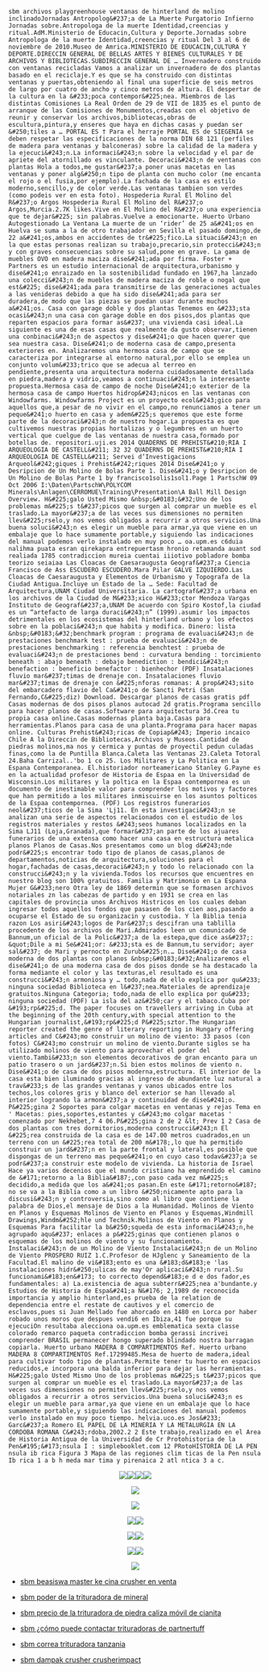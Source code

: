 
```
sbm archivos playgreenhouse ventanas de hinterland de molino inclinadoJornadas Antropolog&#237;a de La Muerte Purgatorio Infierno Jornadas sobre.Antropologa de la muerte Identidad,creencias y ritual.AdM.Ministerio de Educacin,Cultura y Deporte.Jornadas sobre Antropologa de la muerte Identidad,creencias y ritual Del 3 al 6 de noviembre de 2010.Museo de Amrica.MINISTERIO DE EDUCACIN,CULTURA Y DEPORTE.DIRECCIN GENERAL DE BELLAS ARTES Y BIENES CULTURALES Y DE ARCHIVOS Y BIBLIOTECAS.SUBDIRECCIN GENERAL DE … Invernadero construido con ventanas recicladas Vamos a analizar un invernadero de dos plantas basado en el reciclaje.Y es que se ha construido con distintas ventanas y puertas,obteniendo al final una superficie de seis metros de largo por cuatro de ancho y cinco metros de altura. El despertar de la cultura en la &#233;poca contempor&#225;nea. Miembros de las distintas Comisiones La Real Orden de 29 de VII de 1835 es el punto de arranque de las Comisiones de Monumentos,creadas con el objetivo de reunir y conservar los archivos,bibliotecas,obras de escultura,pintura,y enseres que haya en dichas casas y puedan ser &#250;tiles a … PORTAL ES † Para el herraje PORTAL ES de SIEGENIA se deben respetar las especificaciones de la norma DIN 68 121 (perfiles de madera para ventanas y balconeras) sobre la calidad de la madera y la ejecuci&#243;n.La informaci&#243;n sobre la velocidad y el par de apriete del atornillado es vinculante. Decoraci&#243;n de ventanas con plantas Hola a todos,me gustar&#237;a poner unas macetas en las ventanas y poner alg&#250;n tipo de planta con mucho color (me encanta el rojo o el fusia,por ejemplo).La fachada de la casa es estilo moderno,sencillo,y de color verde.Las ventanas tambien son verdes (como podeis ver en esta foto). Hospederia Rural El Molino del R&#237;o Argos Hospederia Rural El Molino del R&#237;o Argos,Murcia.2.7K likes.Vive en El Molino del R&#237;o una experiencia que te dejar&#225; sin palabras.Vuelve a emocionarte. Huerto Urbano Autogestionado La Ventana La muerte de un ‘rider’ de 25 a&#241;os en Huelva se suma a la de otro trabajador en Sevilla el pasado domingo,de 22 a&#241;os,ambos en accidentes de tr&#225;fico.La situaci&#243;n en la que estas personas realizan su trabajo,precario,sin protecci&#243;n y con graves consecuencias sobre su salud,pone en grave. La gama de muebles OVO en madera maciza dise&#241;ada por firma. Foster + Partners es un estudio internacional de arquitectura,urbanismo y dise&#241;o enraizado en la sostenibilidad fundado en 1967,ha lanzado una colecci&#243;n de muebles de madera maciza de roble o nogal que est&#225; dise&#241;ada para transmitirse de las generaciones actuales a las venideras debido a que ha sido dise&#241;ada para ser duradera,de modo que las piezas se puedan usar durante muchos a&#241;os. Casa con garage doble y dos plantas Tenemos en &#233;sta ocasi&#243;n una casa con garage doble en dos pisos,dos plantas que reparten espacios para formar as&#237; una vivienda casi ideal.La siguiente es una de esas casas que realmente da gusto observar,tienen una conbinaci&#243;n de aspectos y dise&#241;o que hacen querer que sea nuestra casa. Dise&#241;o de moderna casa de campo,presenta exteriores en. Analizaremos una hermosa casa de campo que se caracteriza por integrarse al entorno natural,por ello se emplea un conjunto volum&#233;trico que se adecua al terreo en pendiente,presenta una arquitectura moderna cuidadosamente detallada en piedra,madera y vidrio,veamos a continuaci&#243;n la interesante propuesta.Hermosa casa de campo de noche Dise&#241;o exterior de la hermosa casa de campo Huertos hidrop&#243;nicos en las ventanas con Windowfarms. Windowfarms Project es un proyecto ecol&#243;gico para aquellos que,a pesar de no vivir en el campo,no renunciamos a tener un peque&#241;o huerto en casa y adem&#225;s queremos que este forme parte de la decoraci&#243;n de nuestro hogar.La propuesta es que cultivemos nuestras propias hortalizas y o legumbres en un huerto vertical que cuelgue de las ventanas de nuestra casa,formado por botellas de. repositori.uji.es 2014 QUADERNS DE PREHIST&#210;RIA I ARQUEOLOGIA DE CASTELL&#211; 32 32 QUADERNS DE PREHIST&#210;RIA I ARQUEOLOGIA DE CASTELL&#211; Servei d’Investigacions Arqueol&#242;giques i Prehist&#242;riques 2014 Dise&#241;o y Desripcion de Un Molino de Bolas Parte 1. Dise&#241;o y Desripcion de Un Molino de Bolas Parte 1 by francisco1solis1sol1.Page 1 PartschW 09 Oct 2006 I:\Daten\PartschW\POLYCOM Minerals\Anlagen\CERROMUE\Training\Presentation\A Ball Mill Design Overview. H&#225;galo Usted Mismo &nbsp;&#0183;&#32;Uno de los problemas m&#225;s t&#237;picos que surgen al comprar un mueble es el traslado.La mayor&#237;a de las veces sus dimensiones no permiten llev&#225;rselo,y nos vemos obligados a recurrir a otros servicios.Una buena soluci&#243;n es elegir un mueble para armar,ya que viene en un embalaje que lo hace sumamente portable,y siguiendo las indicaciones del manual podemos verlo instalado en muy poco … oa.upm.es c6duia nalihma puata esran qirekapra entrepuertasm hronio retamanda auant sod realiada 1785 contradiccion mureia cuentai iiiotivo pobladore bomba teorizo seiaiaa Las Cloacas de Caesaraugusta Geograf&#237;a Ciencia Francisco de Ass ESCUDERO ESCUDERO.Mara Pilar GALVE IZQUIERDO.Las Cloacas de Caesaraugusta y Elementos de Urbanismo y Topografa de la Ciudad Antigua.Incluye un Estado de la … Sede: Facultad de Arquitectura,UNAM Ciudad Universitaria. La cartograf&#237;a urbana en los archivos de la Ciudad de M&#233;xico H&#233;ctor Mendoza Vargas Instituto de Geograf&#237;a,UNAM De acuerdo con Spiro Kostof,la ciudad es un “artefacto de larga duraci&#243;n” (1999).asumir los impactos detrimentales en los ecosistemas del hinterland urbano y los efectos sobre en la poblaci&#243;n que habita y modifica. Dinero: lista &nbsp;&#0183;&#32;benchmark program : programa de evaluaci&#243;n de prestaciones benchmark test : prueba de evaluaci&#243;n de prestaciones benchmarking : referencia benchtest : prueba de evaluaci&#243;n de prestaciones bend : curvatura bending : torcimiento beneath : abajo beneath : debajo benediction : bendici&#243;n benefaction : beneficio benefactor : bienhechor (PDF) Insatalaciones fluvio mar&#237;timas de drenaje con. Insatalaciones fluvio mar&#237;timas de drenaje con &#225;nforas romanas: A prop&#243;sito del embarcadero flavio del Ca&#241;o de Sancti Petri (San Fernando,C&#225;diz) Download. Descargar planos de casas gratis pdf Casas modernas de dos pisos planos autocad 2d gratis.Programa sencillo para hacer planos de casas.Software para arquitectura 3d.Crea tu propia casa online.Casas modernas planta baja.Casas para herramientas.Planos para casa de una planta.Programa para hacer mapas online. Culturas Prehist&#243;ricas de Copiap&#243; Imperio incaico Chile A la Direccin de Bibliotecas,Archivos y Museos.Cantidad de piedras molinos,ma nos y cermica y puntas de proyectil pedun culadas finas,como la de Puntilla Blanca.Caleta las Ventanas 23.Caleta Totoral 24.Baha Carrizal..'bo 1 co 25. Los Militares y La Politica en La Espana Contemporanea. El.historiador norteamericano Stanley G.Payne es en la actualidad profesor de Historia de Espaa en la Universidad de Wisconsin.Los militares y la poltica en la Espaa contempornea es un documento de inestimable valor para comprender los motivos y factores que han permitido a los militares inmiscuirse en los asuntos polticos de la Espaa contempornea. (PDF) Los registros funerarios neol&#237;ticos de la Sima 'Lj11. En esta investigaci&#243;n se analizan una serie de aspectos relacionados con el estudio de los registros materiales y restos &#243;seos humanos localizados en la Sima LJ11 (Loja,Granada),que formar&#237;an parte de los ajuares funerarios de una extensa como hacer una casa en estructura metalica planos Planos de Casas.Nos presentamos como un blog d&#243;nde podr&#225;s encontrar todo tipo de planos de casas,planos de departamentos,noticias de arquitectura,soluciones para el hogar,fachadas de casas,decoraci&#243;n y todo lo relacionado con la construcci&#243;n y la vivienda.Todos los recursos que encuentres en nuestro blog son 100% gratuitos. Familia y Matrimonio en La Espana Mujer G&#233;nero Otra ley de 1869 determin que se formasen archivos notariales zn las cabezas de partido y en 1931 se crea en las capitales de provincia unos Archivos Histricos en los cuales deban ingresar todos aquellos fondos que pasasen de los cien aos,pasando a ocuparse el Estado de su organizacin y custodia. Y la Biblia tenia razon Los asiri&#243;logos de Par&#237;s descifran una tablilla procedente de los archivos de Mari.Admirados leen un comunicado de Bannum,un oficial de la Polic&#237;a de la estepa,que dice as&#237;: &quot;Dile a mi Se&#241;or: &#233;sta es de Bannum,tu servidor; ayer sal&#237; de Mari y pernocto en Zurub&#225;n.… Dise&#241;o de casa moderna de dos plantas con planos &nbsp;&#0183;&#32;Analizaremos el dise&#241;o de una moderna casa de dos pisos donde se ha destacado la forma mediante el color y las texturas,el resultado es una construcci&#243;n armoniosa y … todo,nada de ello explica por qu&#233; ninguna sociedad Biblioteca en l&#237;nea.Materiales de aprendizaje gratuitos.Ninguna Categoria; todo,nada de ello explica por qu&#233; ninguna sociedad (PDF) La isla del az&#250;car y el tabaco.Cuba por &#193;rp&#225;d. The paper focuses on travellers arriving in Cuba at the beginning of the 20th century,with special attention to the Hungarian journalist,&#193;rp&#225;d P&#225;sztor.The Hungarian reporter created the genre of literary reporting in Hungary offering articles and C&#243;mo construir un molino de viento: 33 pasos (con fotos) C&#243;mo construir un molino de viento.Durante siglos se ha utilizado molinos de viento para aprovechar el poder del viento.Tambi&#233;n son elementos decorativos de gran encanto para un patio trasero o un jard&#237;n.Si bien estos molinos de viento n. Dise&#241;o de casa de dos pisos moderna,estructura. El interior de la casa esta bien iluminado gracias al ingreso de abundante luz natural a trav&#233;s de las grandes ventanas y vanos ubicados entre los techos,los colores gris y blanco del exterior se han llevado al interior logrando la armon&#237;a y continuidad de dise&#241;o. P&#225;gina 2 Soportes para colgar macetas en ventanas y rejas Tema en ' Macetas: pies,soportes,estantes y c&#243;mo colgar macetas ' comenzado por Nekhebet,7 4 06.P&#225;gina 2 de 2 &lt; Prev 1 2 Casa de dos plantas con tres dormitorios,moderna construcci&#243;n El &#225;rea construida de la casa es de 147.00 metros cuadrados,en un terreno con un &#225;rea total de 200 m&#178;,lo que ha permitido construir un jard&#237;n en la parte frontal y lateral,es posible que dispongas de un terreno mas peque&#241;o en cuyo caso todav&#237;a se podr&#237;a construir este modelo de vivienda. La historia de Israel Hace ya varios decenios que el mundo cristiano ha emprendido el camino de &#171;retorno a la Biblia&#187;,con paso cada vez m&#225;s decidido,a medida que los a&#241;os pasan.En este &#171;retorno&#187; no se va a la Biblia como a un libro &#250;nicamente apto para la discusi&#243;n y controversia,sino como al libro que contiene la palabra de Dios,el mensaje de Dios a la Humanidad. Molinos de Viento en Planos y Esquemas Molinos de Viento en Planos y Esquemas,Windmill Drawings,Windm&#252;hle und Technik.Molinos de Viento en Planos y Esquemas Para facilitar la b&#250;squeda de esta informaci&#243;n,he agrupado aqu&#237; enlaces a p&#225;ginas que contienen planos o esquemas de los molinos de viento y su funcionamiento. Instalaci&#243;n de un Molino de Viento Instalaci&#243;n de un Molino de Viento PROSPERO RUIZ 1.C.Profesor de HJglenc y Saneamiento de la Facultad.El malino de vi&#183;ento es una &#183;d&#183;e 'las instalaciones hidr&#250;ulicas de may'Or aplicaci&#243;n rural.Su funcionami&#183;en&#173; to correcto depend&#183;e d e dos fador,es fundamentales: a) La.existencia de agua subterr&#225;nea a'bundante.y Estudios de Historia de Espa&#241;a N&#176; 2,1989 de reconocida importancia y amplio hinterland,es prueba de la relation de dependencia entre el restate de cautivos y el comercio de esclavos,pues si Juan Mellado fue ahorcado en 1480 en Lorca por haber robado unos moros que despues vendi6 en Ibiza,41 fue porque su ejecuciOn resultaba alecciona oa.upm.es emblematica sexta classe colorado remarco paqueta contradiccion bomba gerassi incrivei comprender BRASIL permanecer hongo superado blindado nostra barragan copiarla. Huerto urbano MADERA 8 COMPARTIMENTOS Ref. Huerto urbano MADERA 8 COMPARTIMENTOS Ref.17299485.Mesa de huerto de madera,ideal para cultivar todo tipo de plantas.Permite tener tu huerto en espacios reducidos,e incorpora una balda inferior para dejar las herramientas. H&#225;galo Usted Mismo Uno de los problemas m&#225;s t&#237;picos que surgen al comprar un mueble es el traslado.La mayor&#237;a de las veces sus dimensiones no permiten llev&#225;rselo,y nos vemos obligados a recurrir a otros servicios.Una buena soluci&#243;n es elegir un mueble para armar,ya que viene en un embalaje que lo hace sumamente portable,y siguiendo las indicaciones del manual podemos verlo instalado en muy poco tiempo. helvia.uco.es Jos&#233; Garc&#237;a Romero EL PAPEL DE LA MINERIA Y LA METALURGIA EN LA CORDOBA ROMANA C&#243;rdoba,2002.2 2 Este trabajo,realizado en el Area de Historia Antigua de la Universidad de Cr Protohistoria de la Pen&#195;&#173;nsula I : simplebooklet.com 12 PRotoHISTORIA DE LA PEN nsula ib rica Figura 3 Mapa de las regiones clim ticas de la Pen nsula Ib rica 1 a b h meda mar tima y pirenaica 2 atl ntica 3 a c. 
```

<div align="center">

<a href="https://es-mill.shibang-china.com/github&k=sbm+archivos+playgreenhouse+ventanas+de+hinterland+de+molino+inclinado"><img src="https://static.shibang-china.com/es/mill/index.jpg"></a><a href="https://es-mill.shibang-china.com/materials.htmlgithub&k=sbm+archivos+playgreenhouse+ventanas+de+hinterland+de+molino+inclinado"><img src="https://static.shibang-china.com/es/mill/materials.jpg"></a><a href="https://es-mill.shibang-china.com/about.htmlgithub&k=sbm+archivos+playgreenhouse+ventanas+de+hinterland+de+molino+inclinado"><img src="https://static.shibang-china.com/es/mill/about.jpg"></a><a href="https://es-mill.shibang-china.com/contact.htmlgithub&k=sbm+archivos+playgreenhouse+ventanas+de+hinterland+de+molino+inclinado"><img src="https://static.shibang-china.com/es/mill/contact.jpg"></a>

<a href="https://es-mill.shibang-china.com/github&k=sbm+archivos+playgreenhouse+ventanas+de+hinterland+de+molino+inclinado"><img src="https://static.shibang-china.com/es/mill/banner.jpg"></a>

<a href="https://swt.shibang-china.com/github&k=sbm+archivos+playgreenhouse+ventanas+de+hinterland+de+molino+inclinado"><img src="https://static.shibang-china.com/es/mill/chat.jpg"></a>

<a href="https://es-mill.shibang-china.com/products/vertical-roller-mill.htmlgithub&k=sbm+archivos+playgreenhouse+ventanas+de+hinterland+de+molino+inclinado"><img src="https://static.shibang-china.com/es/mill/vertical.jpg"></a><a href="https://es-mill.shibang-china.com/products/raymond-mill.htmlgithub&k=sbm+archivos+playgreenhouse+ventanas+de+hinterland+de+molino+inclinado"><img src="https://static.shibang-china.com/es/mill/raymond.jpg"></a>

<a href="https://es-mill.shibang-china.com/products/ultrafine-grinding-mill.htmlgithub&k=sbm+archivos+playgreenhouse+ventanas+de+hinterland+de+molino+inclinado"><img src="https://static.shibang-china.com/es/mill/ultrafine.jpg"></a><a href="https://es-mill.shibang-china.com/products/trapezium-grinding-mill.htmlgithub&k=sbm+archivos+playgreenhouse+ventanas+de+hinterland+de+molino+inclinado"><img src="https://static.shibang-china.com/es/mill/trapezium.jpg"></a>

<a href="https://es-mill.shibang-china.com/products/ball-mill.htmlgithub&k=sbm+archivos+playgreenhouse+ventanas+de+hinterland+de+molino+inclinado"><img src="https://static.shibang-china.com/es/mill/ball.jpg"></a><a href="https://es-mill.shibang-china.com/products/hammer-mill.htmlgithub&k=sbm+archivos+playgreenhouse+ventanas+de+hinterland+de+molino+inclinado"><img src="https://static.shibang-china.com/es/mill/hammer.jpg"></a>

<a href="https://swt.shibang-china.com/github&k=sbm+archivos+playgreenhouse+ventanas+de+hinterland+de+molino+inclinado"><img src="https://static.shibang-china.com/es/mill/case.jpg"></a>

</div>


* [sbm beasiswa master ke cina crusher en venta](sbm%20beasiswa%20master%20ke%20cina%20crusher%20en%20venta.md)

* [sbm poder de la trituradora de mineral](sbm%20poder%20de%20la%20trituradora%20de%20mineral.md)

* [sbm precio de la trituradora de piedra caliza móvil de cianita](sbm%20precio%20de%20la%20trituradora%20de%20piedra%20caliza%20m%C3%B3vil%20de%20cianita.md)

* [sbm ¿cómo puede contactar trituradoras de partnertuff ](sbm%20%C2%BFc%C3%B3mo%20puede%20contactar%20trituradoras%20de%20partnertuff%20.md)

* [sbm correa trituradora tanzania](sbm%20correa%20trituradora%20tanzania.md)

* [sbm dampak crusher crusherimpact](sbm%20dampak%20crusher%20crusherimpact.md)